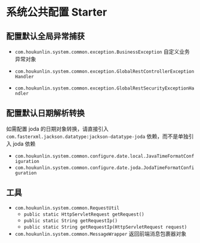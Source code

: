 # 系统公共配置 Starter



## 配置默认全局异常捕获

- `com.houkunlin.system.common.exception.BusinessException` 自定义业务异常对象

- `com.houkunlin.system.common.exception.GlobalRestControllerExceptionHandler`
- `com.houkunlin.system.common.exception.GlobalRestSecurityExceptionHandler`



## 配置默认日期解析转换

如需配置 joda 的日期对象转换，请直接引入 `com.fasterxml.jackson.datatype:jackson-datatype-joda` 依赖，而不是单独引入 joda 依赖



- `com.houkunlin.system.common.configure.date.local.JavaTimeFormatConfiguration`
- `com.houkunlin.system.common.configure.date.joda.JodaTimeFormatConfiguration`



## 工具

- `com.houkunlin.system.common.RequestUtil`
  - `public static HttpServletRequest getRequest()`
  - `public static String getRequestIp()`
  - `public static String getRequestIp(HttpServletRequest request)`
- `com.houkunlin.system.common.MessageWrapper` 返回前端消息包裹器对象

